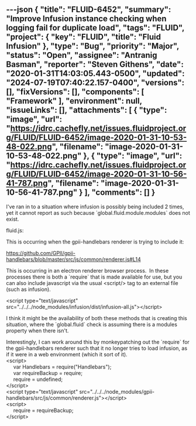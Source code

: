 ---json
{
  "title": "FLUID-6452",
  "summary": "Improve Infusion instance checking when logging fail for duplicate load",
  "tags": "FLUID",
  "project": {
    "key": "FLUID",
    "title": "Fluid Infusion"
  },
  "type": "Bug",
  "priority": "Major",
  "status": "Open",
  "assignee": "Antranig Basman",
  "reporter": "Steven Githens",
  "date": "2020-01-31T14:03:05.443-0500",
  "updated": "2024-07-19T07:40:22.157-0400",
  "versions": [],
  "fixVersions": [],
  "components": [
    "Framework"
  ],
  "environment": null,
  "issueLinks": [],
  "attachments": [
    {
      "type": "image",
      "url": "https://idrc.cachefly.net/issues.fluidproject.org/FLUID/FLUID-6452/image-2020-01-31-10-53-48-022.png",
      "filename": "image-2020-01-31-10-53-48-022.png"
    },
    {
      "type": "image",
      "url": "https://idrc.cachefly.net/issues.fluidproject.org/FLUID/FLUID-6452/image-2020-01-31-10-56-41-787.png",
      "filename": "image-2020-01-31-10-56-41-787.png"
    }
  ],
  "comments": []
}
---
I've ran in to a situation where infusion is possibly being included 2 times, yet it cannot report as such because \`global.fluid.module.modules\` does not exist.

fluid.js:

<!-- media: file ccd6bf00-53af-45f8-a770-e4fce962e870 -->

This is occurring when the gpii-handlebars renderer is trying to include it:

<https://github.com/GPII/gpii-handlebars/blob/master/src/js/common/renderer.js#L14>

<!-- media: file 27fd7531-0aae-4f56-ad94-73378cf31914 -->

This is occurring in an electron renderer browser process.  In these processes there is both a \`require\` that is made available for use, but you can also include javascript via the usual \<script/> tag to an external file (such as infusion).

\<script type="text/javascript" src="../../../node\_modules/infusion/dist/infusion-all.js">\</script>

I think it might be the availability of both these methods that is creating this situation, where the \`global.fluid\` check is assuming there is a modules property when there isn't.

Interestingly, I can work around this by monkeypatching out the \`require\` for the gpii-handlebars renderer such that it no longer tries to load infusion, as if it were in a web environment (which it sort of it).\
\<script>\
     var Handlebars = require("Handlebars");\
     var requireBackup = require;\
     require = undefined;\
\</script>\
\<script type="text/javascript" src="../../../node\_modules/gpii-handlebars/src/js/common/renderer.js">\</script>\
\<script>\
     require = requireBackup;\
\</script>\
 

 

 

 

 

 

        